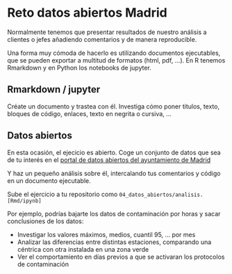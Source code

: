 # Reto datos abiertos Madrid

Normalmente tenemos que presentar resultados de nuestro análisis a clientes o jefes añadiendo comentarios y de manera reproducible.

Una forma muy cómoda de hacerlo es utilizando documentos ejecutables, que se pueden exportar a multitud de formatos (html, pdf, ...). En R tenemos Rmarkdown y en Python los notebooks de jupyter.

## Rmarkdown / jupyter

Créate un documento y trastea con él. Investiga cómo poner títulos, texto, bloques de código, enlaces, texto en negrita o cursiva, ...

## Datos abiertos

En esta ocasión, el ejecicio es abierto. Coge un conjunto de datos que sea de tu interés en el [portal de datos abiertos del ayuntamiento de Madrid](http://datos.madrid.es/portal/site/egob/menuitem.9e1e2f6404558187cf35cf3584f1a5a0/?vgnextoid=374512b9ace9f310VgnVCM100000171f5a0aRCRD&vgnextchannel=374512b9ace9f310VgnVCM100000171f5a0aRCRD&vgnextfmt=default)

Y haz un pequeño análisis sobre él, intercalando tus comentarios y código en un documento ejecutable.

Sube el ejercicio a tu repositorio como `04_datos_abiertos/analisis.[Rmd/ipynb]`

Por ejemplo, podrías bajarte los datos de contaminación por horas y sacar conclusiones de los datos:

* Investigar los valores máximos, medios, cuantil 95, ... por mes
* Analizar las diferencias entre distintas estaciones, comparando una céntrica con otra instalada en una zona verde
* Ver el comportamiento en días previos a que se activaran los protocolos de contaminación


